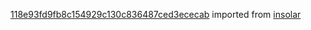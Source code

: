 [118e93fd9fb8c154929c130c836487ced3ececab](https://github.com/insolar/insolar/commit/118e93fd9fb8c154929c130c836487ced3ececab) imported from [insolar](https://github.com/insolar/insolar)
